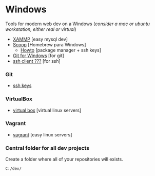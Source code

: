 Windows
======

Tools for modern web dev on a Windows (*consider a mac or ubuntu workstation, either real or virtual*)

* [XAMMP](https://www.apachefriends.org/es/index.html) [easy mysql dev]
* [Scoop](https://github.com/lukesampson/scoop/wiki) [Homebrew para Windows]
  * [Howto](https://outcoldman.com/en/archive/2014/07/20/scoop/) [package manager + ssh keys]
* [Git for Windows](https://git-for-windows.github.io) [for git]
* [ssh client ???]() [for ssh]


### Git
* [ssh keys](https://confluence.atlassian.com/display/BITBUCKET/Set+up+SSH+for+Git)


### VirtualBox
* [virtual box](https://www.virtualbox.org) [virtual linux servers]


### Vagrant
* [vagrant](https://docs.vagrantup.com/v2/getting-started/index.html) [easy linux servers]


### Central folder for all dev projects
Create a folder where all of your repositories will exists.


```
C:/dev/
```

